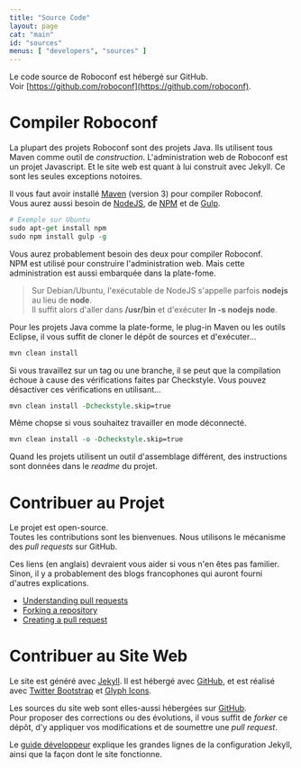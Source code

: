```yaml
---
title: "Source Code"
layout: page
cat: "main"
id: "sources"
menus: [ "developers", "sources" ]
---
```


Le code source de Roboconf est hébergé sur GitHub.  
Voir [https://github.com/roboconf](https://github.com/roboconf).


# Compiler Roboconf

La plupart des projets Roboconf sont des projets Java. Ils utilisent tous Maven comme outil de *construction*.
L'administration web de Roboconf est un projet Javascript. Et le site web est quant à lui construit avec Jekyll.
Ce sont les seules exceptions notoires.

Il vous faut avoir installé [Maven](http://maven.apache.org/) (version 3) pour compiler Roboconf.    
Vous aurez aussi besoin de [NodeJS](http://nodejs.org/), de [NPM](https://www.npmjs.org/) et de [Gulp](http://gulpjs.com/).

```tcl 
# Exemple sur Ubuntu
sudo apt-get install npm
sudo npm install gulp -g
```

Vous aurez probablement besoin des deux pour compiler Roboconf.  
NPM est utilisé pour construire l'administration web. Mais cette administration est aussi embarquée
dans la plate-fome.

> Sur Debian/Ubuntu, l'exécutable de NodeJS s'appelle parfois **nodejs** au lieu de **node**.  
> Il suffit alors d'aller dans **/usr/bin** et d'exécuter **ln -s nodejs node**.

Pour les projets Java comme la plate-forme, le plug-in Maven ou les outils Eclipse, il vous suffit
de cloner le dépôt de sources et d'exécuter...

```tcl
mvn clean install
```

Si vous travaillez sur un tag ou une branche, il se peut que la compilation échoue à cause des vérifications
faites par Checkstyle. Vous pouvez désactiver ces vérifications en utilisant...

```tcl
mvn clean install -Dcheckstyle.skip=true
```

Même chopse si vous souhaitez travailler en mode déconnecté.

```tcl
mvn clean install -o -Dcheckstyle.skip=true
```

Quand les projets utilisent un outil d'assemblage différent, des instructions sont données dans le *readme* du projet. 


# Contribuer au Projet

Le projet est open-source.  
Toutes les contributions sont les bienvenues. Nous utilisons le mécanisme des *pull requests* sur GitHub.

Ces liens (en anglais) devraient vous aider si vous n'en êtes pas familier.  
Sinon, il y a probablement des blogs francophones qui auront fourni d'autres explications.

* [Understanding pull requests](https://help.github.com/articles/using-pull-requests)
* [Forking a repository](https://help.github.com/articles/fork-a-repo)
* [Creating a pull request](https://help.github.com/articles/creating-a-pull-request)


# Contribuer au Site Web

Le site est généré avec [Jekyll](http://jekyllrb.com). Il est hébergé avec [GitHub](http://github.com),
et est réalisé avec [Twitter Bootstrap](http://getbootstrap.com) et [Glyph Icons](http://glyphicons.com).

Les sources du site web sont elles-aussi hébergées sur [GitHub](https://github.com/roboconf/roboconf.github.io).  
Pour proposer des corrections ou des évolutions, il vous suffit de *forker* ce dépôt, d'y appliquer vos modifications
et de soumettre une *pull request*.

Le [guide développeur](guide-developpeur/guide-developpeur.html) explique les grandes lignes de la configuration 
Jekyll, ainsi que la façon dont le site fonctionne.
